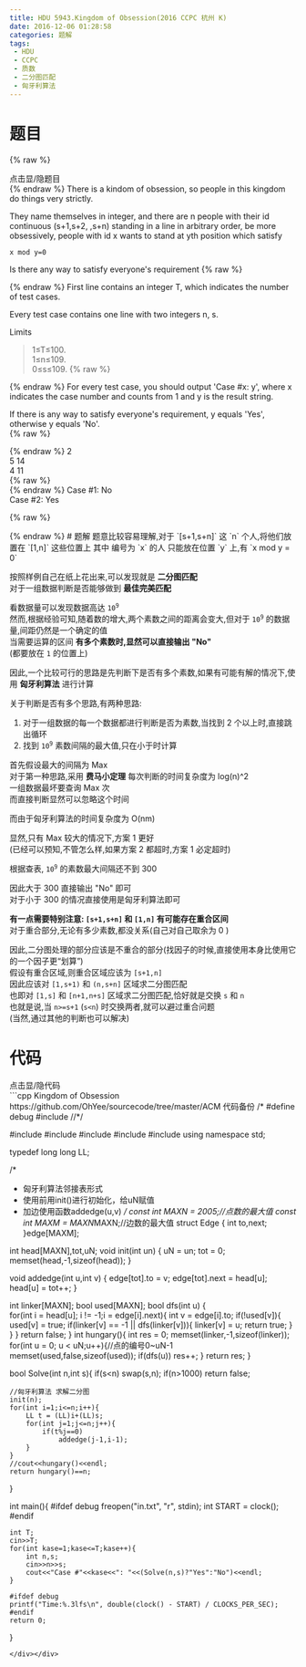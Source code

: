 ```yaml
---
title: HDU 5943.Kingdom of Obsession(2016 CCPC 杭州 K)
date: 2016-12-06 01:28:58
categories: 题解
tags: 
 - HDU
 - CCPC
 - 质数
 - 二分图匹配
 - 匈牙利算法
---
```

# 题目
{% raw %}
<div><div class="fold_hider"><div class="close hider_title">点击显/隐题目</div></div><div class="fold">
    <div class="oj">   
        <div class="part" title="Description">
{% endraw %}
There is a kindom of obsession, so people in this kingdom do things very strictly.  
  
They name themselves in integer, and there are n people with their id continuous (s+1,s+2, ,s+n) standing in a line in arbitrary order, be more obsessively, people with id x wants to stand at yth position which satisfy  
  
`x mod y=0`  
  
Is there any way to satisfy everyone's requirement
{% raw %}
        </div>
        <div class="part" title="Input">
{% endraw %}
First line contains an integer T, which indicates the number of test cases.  
  
Every test case contains one line with two integers n, s.  
  
Limits  
> 1≤T≤100.  
> 1≤n≤109.  
> 0≤s≤109.
{% raw %}
        </div>
        <div class="part" title="Output">
{% endraw %}
For every test case, you should output 'Case #x: y', where x indicates the case number and counts from 1 and y is the result string.  
  
If there is any way to satisfy everyone's requirement, y equals 'Yes', otherwise y equals 'No'.    
{% raw %}
        </div>
        <div class="samp">
            <div class="clear"></div>
            <div class="input part" title="Sample Input">
{% endraw %}
2  
5 14  
4 11  
{% raw %}
            </div>
            <div class="output part" title="Sample Output">
{% endraw %}
Case #1: No  
Case #2: Yes  

{% raw %}
            </div>
            <div class="clear"></div>
        </div>
    </div>
</div></div>
{% endraw %}
<!--more-->
# 题解
题意比较容易理解,对于 `[s+1,s+n]` 这 `n` 个人,将他们放置在 `[1,n]` 这些位置上  
其中 编号为 `x` 的人 只能放在位置 `y` 上,有 `x mod y = 0`  

按照样例自己在纸上花出来,可以发现就是 **二分图匹配**  
对于一组数据判断是否能够做到 **最佳完美匹配**  

看数据量可以发现数据高达 <code>10<sup>9</sup></code>  
然而,根据经验可知,随着数的增大,两个素数之间的距离会变大,但对于 <code>10<sup>9</sup></code> 的数据量,间距仍然是一个确定的值  
当需要运算的区间 **有多个素数时,显然可以直接输出 "No"**  
(都要放在 `1` 的位置上)  

因此,一个比较可行的思路是先判断下是否有多个素数,如果有可能有解的情况下,使用 **匈牙利算法** 进行计算  

关于判断是否有多个思路,有两种思路:
 1. 对于一组数据的每一个数据都进行判断是否为素数,当找到 2 个以上时,直接跳出循环  
 2. 找到 <code>10<sup>9</sup></code> 素数间隔的最大值,只在小于时计算  

首先假设最大的间隔为 Max  
对于第一种思路,采用 **费马小定理** 每次判断的时间复杂度为 log(n)^2  
一组数据最坏要查询 Max 次  
而直接判断显然可以忽略这个时间  

而由于匈牙利算法的时间复杂度为 O(nm)  

显然,只有 Max 较大的情况下,方案 1 更好  
(已经可以预知,不管怎么样,如果方案 2 都超时,方案 1 必定超时)  

根据查表, <code>10<sup>9</sup></code> 的素数最大间隔还不到 300  

因此大于 300 直接输出 "No" 即可  
对于小于 300 的情况直接使用是匈牙利算法即可  

**有一点需要特别注意: `[s+1,s+n]` 和 `[1,n]` 有可能存在重合区间**  
对于重合部分,无论有多少素数,都没关系(自己对自己取余为 0 )  

因此,二分图处理的部分应该是不重合的部分(找因子的时候,直接使用本身比使用它的一个因子更“划算”)  
假设有重合区域,则重合区域应该为 `[s+1,n]`  
因此应该对 `[1,s+1)` 和 `(n,s+n]` 区域求二分图匹配  
也即对 `[1,s]` 和 `[n+1,n+s]` 区域求二分图匹配,恰好就是交换 `s` 和 `n`  
也就是说,当 `n>=s+1` (`s<n`) 时交换两者,就可以避过重合问题  
(当然,通过其他的判断也可以解决)  
  

# 代码
<div><div class="fold_hider"><div class="close hider_title">点击显/隐代码</div></div><div class="fold">```cpp Kingdom of Obsession https://github.com/OhYee/sourcecode/tree/master/ACM 代码备份
/*
#define debug
#include <ctime>
//*/

#include <cstdio>
#include <iostream>
#include <cstring>
#include <cmath>
#include <cstdlib>
using namespace std;

typedef long long LL;

/*  
* 匈牙利算法邻接表形式  
* 使用前用init()进行初始化，给uN赋值
* 加边使用函数addedge(u,v) 
*/ 
const int MAXN = 2005;//点数的最大值 
const int MAXM = MAXN*MAXN;//边数的最大值 
struct Edge {
    int to,next; 
}edge[MAXM]; 

int head[MAXN],tot,uN; 
void init(int un) {
    uN = un;
    tot = 0;     
    memset(head,-1,sizeof(head)); 
} 

void addedge(int u,int v) {
    edge[tot].to = v; 
    edge[tot].next = head[u];     
    head[u] = tot++; 
} 

int linker[MAXN]; 
bool used[MAXN]; 
bool dfs(int u) {     
    for(int i = head[u]; i != -1;i = edge[i].next){
        int v = edge[i].to;
        if(!used[v]){
            used[v] = true;
            if(linker[v] == -1 || dfs(linker[v])){
                linker[v] = u;
                return true;
            }
        }
    }
    return false;
}
int hungary(){
    int res = 0;
    memset(linker,-1,sizeof(linker));
    for(int u = 0; u < uN;u++){//点的编号0~uN-1
        memset(used,false,sizeof(used));
        if(dfs(u))
            res++;
    }
    return res;
} 

bool Solve(int n,int s){
    if(s<n) swap(s,n);
    if(n>1000) return false; 

    //匈牙利算法 求解二分图
    init(n);
    for(int i=1;i<=n;i++){
        LL t = (LL)i+(LL)s;
        for(int j=1;j<=n;j++){
            if(t%j==0)
                addedge(j-1,i-1);
        }
    }
    //cout<<hungary()<<endl;
    return hungary()==n;
}

int main(){
    #ifdef debug
    freopen("in.txt", "r", stdin);
    int START = clock();
    #endif

    int T;
    cin>>T;
    for(int kase=1;kase<=T;kase++){
        int n,s;
        cin>>n>>s;
        cout<<"Case #"<<kase<<": "<<(Solve(n,s)?"Yes":"No")<<endl;
    }

    #ifdef debug
    printf("Time:%.3lfs\n", double(clock() - START) / CLOCKS_PER_SEC);
    #endif
    return 0;
}
```
</div></div>